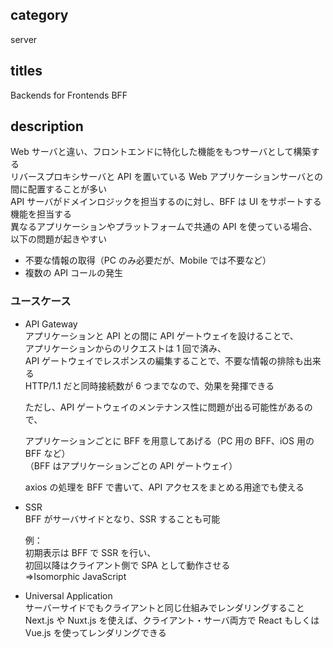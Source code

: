 ## category

server

## titles

Backends for Frontends
BFF

## description

Web サーバと違い、フロントエンドに特化した機能をもつサーバとして構築する  
リバースプロキシサーバと API を置いている Web アプリケーションサーバとの間に配置することが多い  
API サーバがドメインロジックを担当するのに対し、BFF は UI をサポートする機能を担当する  
異なるアプリケーションやプラットフォームで共通の API を使っている場合、以下の問題が起きやすい

- 不要な情報の取得（PC のみ必要だが、Mobile では不要など）
- 複数の API コールの発生

### ユースケース

- API Gateway  
  アプリケーションと API との間に API ゲートウェイを設けることで、  
  アプリケーションからのリクエストは 1 回で済み、  
  API ゲートウェイでレスポンスの編集することで、不要な情報の排除も出来る  
  HTTP/1.1 だと同時接続数が 6 つまでなので、効果を発揮できる

  ただし、API ゲートウェイのメンテナンス性に問題が出る可能性があるので、

  アプリケーションごとに BFF を用意してあげる（PC 用の BFF、iOS 用の BFF など）  
  （BFF はアプリケーションごとの API ゲートウェイ）

  axios の処理を BFF で書いて、API アクセスをまとめる用途でも使える

- SSR  
  BFF がサーバサイドとなり、SSR することも可能

  例：  
  初期表示は BFF で SSR を行い、  
  初回以降はクライアント側で SPA として動作させる  
  ⇒Isomorphic JavaScript

- Universal Application  
  サーバーサイドでもクライアントと同じ仕組みでレンダリングすること  
  Next.js や Nuxt.js を使えば、クライアント・サーバ両方で React もしくは Vue.js を使ってレンダリングできる
